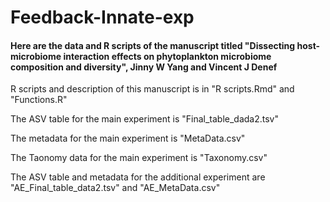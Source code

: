 # Feedback-Innate-exp
#### Here are the data and R scripts of the manuscript titled "Dissecting host-microbiome interaction effects on phytoplankton microbiome composition and diversity", Jinny W Yang and Vincent J Denef

R scripts and description of this manuscript is in "R scripts.Rmd" and "Functions.R"

The ASV table for the main experiment is "Final_table_dada2.tsv"

The metadata for the main experiment is "MetaData.csv"

The Taonomy data for the main experiment is "Taxonomy.csv"

The ASV table and metadata for the additional experiment are "AE_Final_table_data2.tsv" and "AE_MetaData.csv"
